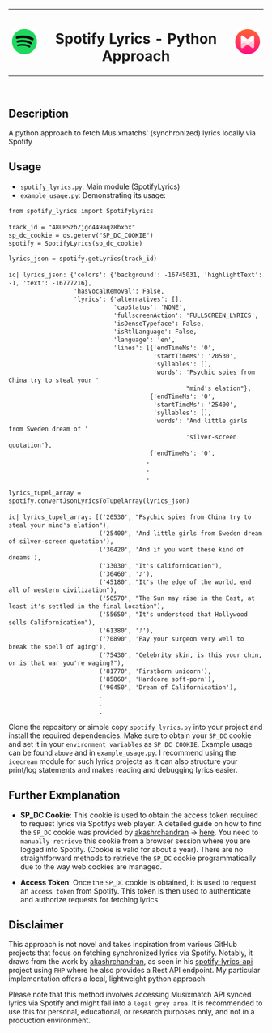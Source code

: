 <table align="center">
<tr>
<td align="center">
    <img src="/for_readme/spotify_icon.png" alt="Spotify icon" width="70"/>
</td>

<td align="center">
    <h1>Spotify Lyrics - Python Approach</h1>
</td>

<td align="center">
    <img src="/for_readme/musixmatch_icon.png" alt="Musixmatch icon" width="70"/>
</td>
</tr>
</table>

<br>

##  Description
A python approach to fetch Musixmatchs' (synchronized) lyrics locally via Spotify

##  Usage
-  `spotify_lyrics.py`: Main module (SpotifyLyrics)
-  `example_usage.py`: Demonstrating its usage:
```
from spotify_lyrics import SpotifyLyrics

track_id = "48UPSzbZjgc449aqz8bxox"
sp_dc_cookie = os.getenv("SP_DC_COOKIE")
spotify = SpotifyLyrics(sp_dc_cookie)
```

```
lyrics_json = spotify.getLyrics(track_id)

ic| lyrics_json: {'colors': {'background': -16745031, 'highlightText': -1, 'text': -16777216},
                  'hasVocalRemoval': False,
                  'lyrics': {'alternatives': [],
                             'capStatus': 'NONE',
                             'fullscreenAction': 'FULLSCREEN_LYRICS',
                             'isDenseTypeface': False,
                             'isRtlLanguage': False,
                             'language': 'en',
                             'lines': [{'endTimeMs': '0',
                                        'startTimeMs': '20530',
                                        'syllables': [],
                                        'words': 'Psychic spies from China try to steal your '
                                                 "mind's elation"},
                                       {'endTimeMs': '0',
                                        'startTimeMs': '25400',
                                        'syllables': [],
                                        'words': 'And little girls from Sweden dream of '     
                                                 'silver-screen quotation'},
                                       {'endTimeMs': '0',
                                      .
                                      .
                                      .
```

```
lyrics_tupel_array = spotify.convertJsonLyricsToTupelArray(lyrics_json)

ic| lyrics_tupel_array: [('20530', "Psychic spies from China try to steal your mind's elation"),
                         ('25400', 'And little girls from Sweden dream of silver-screen quotation'),
                         ('30420', 'And if you want these kind of dreams'),
                         ('33030', "It's Californication"),
                         ('36460', '♪'),
                         ('45180', "It's the edge of the world, end all of western civilization"),
                         ('50570', "The Sun may rise in the East, at least it's settled in the final location"),
                         ('55650', "It's understood that Hollywood sells Californication"),
                         ('61380', '♪'),
                         ('70890', 'Pay your surgeon very well to break the spell of aging'),
                         ('75430', "Celebrity skin, is this your chin, or is that war you're waging?"),
                         ('81770', 'Firstborn unicorn'),
                         ('85860', 'Hardcore soft-porn'),
                         ('90450', 'Dream of Californication'),
                         .
                         .
                         .
```

Clone the repository or simple copy `spotify_lyrics.py` into your project and install the required dependencies. Make sure to obtain your `SP_DC` cookie and set it in your `environment variables` as `SP_DC_COOKIE`. Example usage can be found `above` and in `example_usage.py`.
I recommend using the `icecream` module for such lyrics projects as it can also structure your print/log statements and makes reading and debugging lyrics easier.

## Further Exmplanation
-  **SP_DC Cookie**:  This cookie is used to obtain the access token required to request lyrics via Spotifys web player. A detailed guide on how to find the `SP_DC` cookie was provided by [akashrchandran](https://github.com/akashrchandran/akashrchandran) -> [here](https://github.com/akashrchandran/syrics/wiki/Finding-sp_dc).
You need to `manually retrieve` this cookie from a browser session where you are logged into Spotify. (Cookie is valid for about a year).
There are no straightforward methods to retrieve the `SP_DC` cookie programmatically due to the way web cookies are managed.

-  **Access Token**: Once the `SP_DC` cookie is obtained, it is used to request an `access token` from Spotify. This token is then used to authenticate and authorize requests for fetching lyrics.

  
##  Disclaimer
This approach is not novel and takes inspiration from various GitHub projects that focus on fetching synchronized lyrics via Spotify. Notably, it draws from the work by [akashrchandran](https://github.com/akashrchandran), as seen in his [spotify-lyrics-api](https://github.com/akashrchandran/spotify-lyrics-api) project using `PHP` where he also provides a Rest API endpoint. My particular implementation offers a local, lightweight python approach.

Please note that this method involves accessing Musixmatch API synced lyrics via Spotify and might fall into a `legal grey area`. It is recommended to use this for personal, educational, or research purposes only, and not in a production environment.

  


